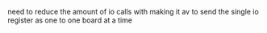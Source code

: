 need to reduce the amount of io calls with making it av to send the single io register as one to one board at a time